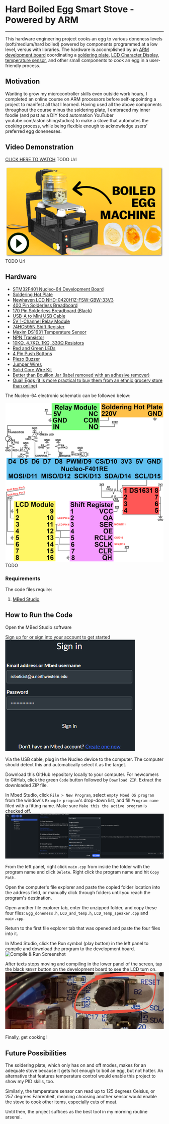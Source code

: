 # Hard Boiled Egg Smart Stove - Powered by ARM
---
This hardware engineering project cooks an egg to various doneness levels (soft/medium/hard boiled) powered by components programmed at a low level, versus with libraries. The hardware is accomplished by an [ARM development board](https://www.st.com/en/evaluation-tools/nucleo-f401re.html) coordinating a [soldering plate](https://www.amazon.com/Remover-Heating-Soldering-Welding-Station/dp/B07W1ZZH8T/ref=sr_1_7?crid=2AFZ1592ZUTRB&keywords=soldering+plate&qid=1696189254&sprefix=soldering+plat%2Caps%2C165&sr=8-7), [LCD Character Display](https://www.digikey.com/en/products/detail/newhaven-display-intl/NHD-0420H1Z-FSW-GBW-33V3/2773595), [temperature sensor](https://www.digikey.com/en/products/detail/analog-devices-inc-maxim-integrated/DS1631/680597), and other small components to cook an egg in a user-friendly process.

## Motivation
Wanting to grow my microcontroller skills even outside work hours, I completed an online course on ARM processors before self-appointing a project to manifest all that I learned. Having used all the above components throughout the course minus the soldering plate, I embraced my inner foodie (and past as a DIY food automation YouTuber youtube.com/astonishingstudios) to make a stove that automates the cooking process, while being flexible enough to acknowledge users’ preferred egg donenesses.

## Video Demonstration
[CLICK HERE TO WATCH](https://youtu.be/pxwZWfczoWY) TODO Url

[![Hard Boiled Egg Smart Stove](README-images/SMARTSTOVEshadow.png)](https://youtu.be/pxwZWfczoWY) TODO Url

## Hardware
* [STM32F401 Nucleo-64 Development Board](https://www.amazon.com/NUCLEO-F401RE-Nucleo-64-Development-STM32F401RE-connectivity/dp/B07JYBPWN4/ref=sr_1_2?crid=1AK4VF3DM7H2B&keywords=nucleo+f401re&qid=1697328825&sprefix=nucleo+f4%2Caps%2C76&sr=8-2)
* [Soldering Hot Plate](https://www.amazon.com/Remover-Heating-Soldering-Welding-Station/dp/B07W1ZZH8T/ref=sr_1_7?crid=2AFZ1592ZUTRB&keywords=soldering+plate&qid=1696189254&sprefix=soldering+plat%2Caps%2C165&sr=8-7)
* [Newhaven LCD NHD-0420H1Z-FSW-GBW-33V3](https://www.amazon.com/Newhaven-Display-NHD-0420H1Z-FSW-GBW-33V3-Character-Modules/dp/B00Q7WEEEI/ref=sr_1_1?crid=X9QLTBSUY7ZU&keywords=newhaven+33v3&qid=1697328878&sprefix=newhaven+33v3%2Caps%2C70&sr=8-1)
* [400 Pin Solderless Breadboard](https://www.amazon.com/DEYUE-breadboard-Set-Prototype-Board/dp/B07LFD4LT6/ref=sr_1_4?dchild=1&keywords=solderless+breadboard&qid=1598765073&sr=8-4)
* [170 Pin Solderless Breadboard (Black)](https://www.amazon.com/gp/product/B07RSBPFN7/ref=ppx_yo_dt_b_search_asin_title?ie=UTF8&th=1)
* [USB-A to Mini USB Cable](https://www.amazon.com/Monoprice-3-Feet-mini-B-28AWG-103896/dp/B003L18SHC/ref=sr_1_3?crid=1POHPW6R8425W&keywords=mini+usb+cable&qid=1697328098&sprefix=mini+usb+cable%2Caps%2C73&sr=8-3)
* [5V 1-Channel Relay Module](https://www.amazon.com/Tolako-Arduino-Indicator-Channel-Official/dp/B00VRUAHLE/ref=sr_1_14?crid=248UB5XFEE6GF&keywords=5v+relay+module&qid=1697328183&sprefix=relay+module%2Caps%2C79&sr=8-14)
* [74HC595N Shift Register](https://www.amazon.com/Texas-Instruments-SN74HC595N-Registers-3-State/dp/B01J6WI7RA/ref=sr_1_5?crid=279YDVY1840PC&keywords=74hc595m+shift+register&qid=1697328349&sprefix=74hc595m+shift+register%2Caps%2C86&sr=8-5)
* [Maxim DS1631 Temperature Sensor](https://www.digikey.com/en/products/detail/analog-devices-inc-maxim-integrated/DS1631/680597)
* [NPN Transistor](https://www.amazon.com/Adafruit-NPN-Bipolar-Transistors-PN2222/dp/B00XW2OK7M/ref=sr_1_6?crid=GJ8K6OBG7VGY&keywords=npn+transistor&qid=1697328713&sprefix=npn+transistor%2Caps%2C78&sr=8-6)
* [10KΩ, 4.7KΩ, 1KΩ, 330Ω Resistors](https://www.amazon.com/Projects-100EP51210K0-10k-Resistors-Pack/dp/B0185FIOTA/ref=sr_1_3?crid=1YWLRAP82U5DW&keywords=10k+resistors&qid=1697329012&sprefix=1k+resistors%2Caps%2C60&sr=8-3)
* [Red and Green LEDs](https://www.amazon.com/Mixse-Emitting-Assorted-Arduino-Electronics/dp/B07C65Z9Z6/ref=sr_1_4?crid=1DUQXE6RHR98K&keywords=red+and+green+leds+arduino&qid=1697339829&sprefix=red+and+green+leds+arduino%2Caps%2C107&sr=8-4)
* [4 Pin Push Bottons](https://www.amazon.com/Gikfun-6x6x5mm-Switch-Button-Arduino/dp/B00R17XUFC/ref=sr_1_3?crid=39GSTUK551V99&keywords=arduino+push+button&qid=1697329292&sprefix=arduino+push+button%2Caps%2C93&sr=8-3)
* [Piezo Buzzer](https://www.amazon.com/a15091400ux0103-Electronic-Mounting-Passive-Sounder/dp/B018I1WBNQ/ref=sr_1_6?crid=1SZ1B06W7EBE1&keywords=piezo+buzzer&qid=1697329333&sprefix=piezo+buzzer%2Caps%2C83&sr=8-6)
* [Jumper Wires](https://www.amazon.com/Elegoo-EL-CP-004-Multicolored-Breadboard-arduino/dp/B01EV70C78/ref=sr_1_4?crid=OAKL7UY5QU9W&keywords=jumper%2Bwires&qid=1697329362&sprefix=jumper%2Bwires%2Caps%2C84&sr=8-4&th=1)
* [Solid Core Wire Kit](https://www.amazon.com/Gauge-Wire-Solid-Hookup-Wires/dp/B088KQFHV7/ref=sr_1_5?crid=D5V3T2RUF18K&keywords=breadboard%2Bwire%2Bspool&qid=1697329445&sprefix=breadboard%2Bwire%2Bspool%2Caps%2C75&sr=8-5&th=1)
* [Better than Bouillon Jar (label removed with an adhesive remover)](https://www.amazon.com/Better-Than-Bouillon-Chicken-Vegetarian/dp/B0199C59AK/ref=sr_1_7_f3_0o_wf_mod_primary_alm?crid=11CMH4KB6QYF5&keywords=better+than+bouillon&qid=1697338305&sbo=m6DjfpMzMLDmL8pSMKX8hw%3D%3D&sprefix=better+than+bouillon%2Caps%2C113&sr=8-7)
* [Quail Eggs (it is more practical to buy them from an ethnic grocery store than online)](https://www.amazon.com/Aroy-D-Quail-Eggs-425g-Pack/dp/B07W57MWL4/ref=sr_1_7?crid=RQKPF4KDRU7R&keywords=quail+eggs&qid=1697338444&sprefix=quail+eggs%2Caps%2C78&sr=8-7)

The Nucleo-64 electronic schematic can be followed below:

![Schematic](README-images/schematic.jpg) TODO

### Requirements
The code files require:
1. [MBed Studio](https://os.mbed.com/studio/)

## How to Run the Code
Open the MBed Studio software

Sign up for or sign into your account to get started
![Login Page Screenshot](README-images/login.png)

Via the USB cable, plug in the Nucleo device to the computer. The computer should detect this and automatically select it as the target.

Download this GitHub repository locally to your computer. For newcomers to GitHub, click the green `Code` button followed by `Download ZIP`. Extract the downloaded ZIP file.

In Mbed Studio, click `File > New Program`, select `empty Mbed OS program` from the window's `Example program`'s drop-down list, and fill `Program name` filed with a fitting name. Make sure `Make this the active program` is checked off.
![New Program Screenshot](README-images/newprogram.png)

From the left panel, right click `main.cpp` from inside the folder with the program name and click `Delete`. Right click the program name and hit `Copy Path`.

Open the computer's file explorer and paste the copied folder location into the address field, or manually click through folders until you reach the program's destination.

Open another file explorer tab, enter the unzipped folder, and copy these four files: `Egg_doneness.h`, `LCD_and_temp.h`, `LCD_Temp_speaker.cpp` and `main.cpp`.

Return to the first file explorer tab that was opened and paste the four files into it.

In Mbed Studio, click the Run symbol (play button) in the left panel to compile and download the program to the development board.
![Compile & Run Screenshot](README-images/compileandrun.png)

After texts stops moving and compiling in the lower panel of the screen, tap the black `RESET` button on the development board to see the LCD turn on.
![Development Board Reset Button](README-images/resetbtn.jpg)

Finally, get cooking!

## Future Possibilities
The soldering plate, which only has on and off modes, makes for an adequate stove because it gets hot enough to boil an egg, but not hotter. An alternative that features temperature control would enable this project to show my PID skills, too.

Similarly, the temperature sensor can read up to 125 degrees Celsius, or 257 degrees Fahrenheit, meaning choosing another sensor would enable the stove to cook other items, especially cuts of meat.

Until then, the project suffices as the best tool in my morning routine arsenal.
